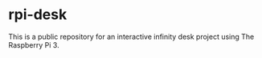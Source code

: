 # rpi-desk

This is a public repository for an interactive infinity desk project using The Raspberry Pi 3.
